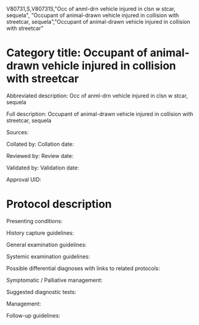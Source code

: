 V80731,S,V80731S,"Occ of anml-drn vehicle injured in clsn w stcar, sequela", "Occupant of animal-drawn vehicle injured in collision with streetcar, sequela","Occupant of animal-drawn vehicle injured in collision with streetcar"
# Category title: Occupant of animal-drawn vehicle injured in collision with streetcar

Abbreviated description: Occ of anml-drn vehicle injured in clsn w stcar, sequela

Full description: Occupant of animal-drawn vehicle injured in collision with streetcar, sequela

Sources:

Collated by:
Collation date:

Reviewed by:
Review date:

Validated by:
Validation date:

Approval UID:

# Protocol description

Presenting conditions:

History capture guidelines:

General examination guidelines:

Systemic examination guidelines:

Possible differential diagnoses with links to related protocols:

Symptomatic / Palliative management:

Suggested diagnostic tests:

Management:

Follow-up guidelines:
